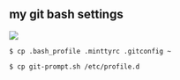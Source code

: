 ## my git bash settings

![](https://upload-images.jianshu.io/upload_images/10679800-15948c76c04da6f8.png)

```
$ cp .bash_profile .minttyrc .gitconfig ~

$ cp git-prompt.sh /etc/profile.d
```